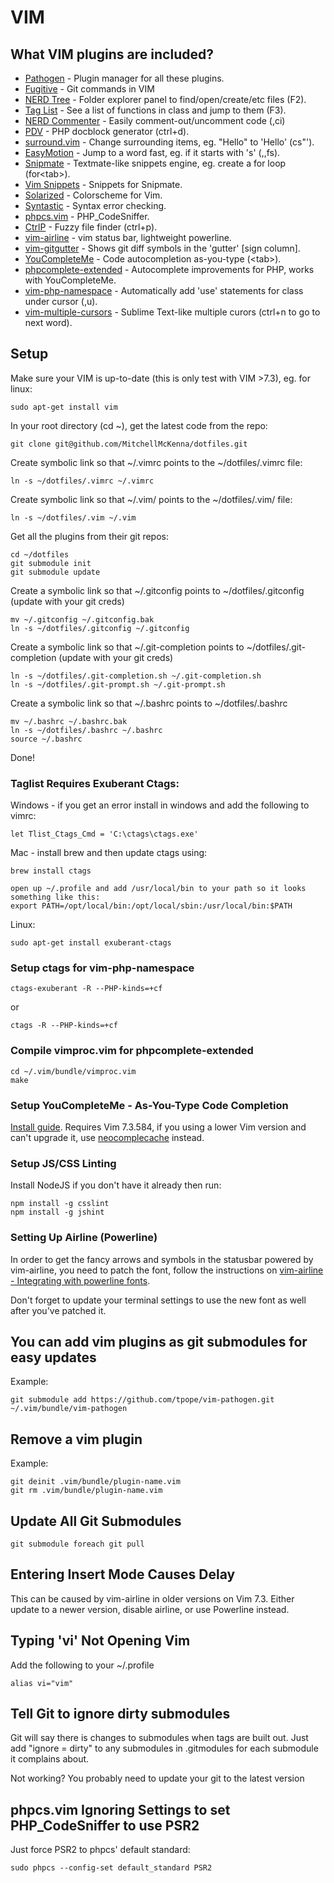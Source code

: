 # VIM

## What VIM plugins are included?

* [Pathogen](https://github.com/tpope/vim-pathogen) - Plugin manager for all these plugins.
* [Fugitive](https://github.com/tpope/vim-fugitive) - Git commands in VIM
* [NERD Tree](https://github.com/scrooloose/nerdtree) - Folder explorer panel to find/open/create/etc files (F2).
* [Tag List](https://github.com/vim-scripts/taglist.vim) - See a list of functions in class and jump to them (F3).
* [NERD Commenter](https://github.com/scrooloose/nerdcommenter) - Easily comment-out/uncomment code (,ci)
* [PDV](https://github.com/tobyS/pdv) - PHP docblock generator (ctrl+d).
* [surround.vim](https://github.com/tpope/vim-surround) - Change surrounding items, eg. "Hello" to 'Hello' (cs"').
* [EasyMotion](https://github.com/Lokaltog/vim-easymotion) - Jump to a word fast, eg. if it starts with 's' (,,fs).
* [Snipmate](https://github.com/garbas/vim-snipmate) - Textmate-like snippets engine, eg. create a for loop (for&lt;tab&gt;).
* [Vim Snippets](https://github.com/honza/vim-snippets) - Snippets for Snipmate.
* [Solarized](https://github.com/altercation/vim-colors-solarized) - Colorscheme for Vim.
* [Syntastic](https://github.com/scrooloose/syntastic) - Syntax error checking.
* [phpcs.vim](https://github.com/vim-scripts/phpcs.vim) - PHP_CodeSniffer.
* [CtrlP](https://github.com/kien/ctrlp.vim) - Fuzzy file finder (ctrl+p).
* [vim-airline](https://github.com/bling/vim-airline) - vim status bar, lightweight powerline.
* [vim-gitgutter](https://github.com/airblade/vim-gitgutter) - Shows git diff symbols in the 'gutter' [sign column].
* [YouCompleteMe](https://github.com/Valloric/YouCompleteMe) - Code autocompletion as-you-type (&lt;tab&gt;).
* [phpcomplete-extended](https://github.com/m2mdas/phpcomplete-extended) - Autocomplete improvements for PHP, works with YouCompleteMe.
* [vim-php-namespace](https://github.com/arnaud-lb/vim-php-namespace) - Automatically add 'use' statements for class under cursor (,u).
* [vim-multiple-cursors](https://github.com/terryma/vim-multiple-cursors) - Sublime Text-like multiple curors (ctrl+n to go to next word).

## Setup

Make sure your VIM is up-to-date (this is only test with VIM >7.3), eg. for linux:

    sudo apt-get install vim

In your root directory (cd ~), get the latest code from the repo:

    git clone git@github.com/MitchellMcKenna/dotfiles.git

Create symbolic link so that ~/.vimrc points to the ~/dotfiles/.vimrc file:

    ln -s ~/dotfiles/.vimrc ~/.vimrc

Create symbolic link so that ~/.vim/ points to the ~/dotfiles/.vim/ file:

    ln -s ~/dotfiles/.vim ~/.vim

Get all the plugins from their git repos:

    cd ~/dotfiles
    git submodule init
    git submodule update

Create a symbolic link so that ~/.gitconfig points to ~/dotfiles/.gitconfig (update with your git creds)

    mv ~/.gitconfig ~/.gitconfig.bak
    ln -s ~/dotfiles/.gitconfig ~/.gitconfig

Create a symbolic link so that ~/.git-completion points to ~/dotfiles/.git-completion (update with your git creds)

    ln -s ~/dotfiles/.git-completion.sh ~/.git-completion.sh
    ln -s ~/dotfiles/.git-prompt.sh ~/.git-prompt.sh

Create a symbolic link so that ~/.bashrc points to ~/dotfiles/.bashrc

    mv ~/.bashrc ~/.bashrc.bak
    ln -s ~/dotfiles/.bashrc ~/.bashrc
    source ~/.bashrc

Done!

### Taglist Requires Exuberant Ctags:

Windows - if you get an error install in windows and add the following to vimrc:

    let Tlist_Ctags_Cmd = 'C:\ctags\ctags.exe'

Mac - install brew and then update ctags using:

    brew install ctags

    open up ~/.profile and add /usr/local/bin to your path so it looks something like this:
    export PATH=/opt/local/bin:/opt/local/sbin:/usr/local/bin:$PATH

Linux:

    sudo apt-get install exuberant-ctags

### Setup ctags for vim-php-namespace

    ctags-exuberant -R --PHP-kinds=+cf

or

    ctags -R --PHP-kinds=+cf

### Compile vimproc.vim for phpcomplete-extended

    cd ~/.vim/bundle/vimproc.vim
    make

### Setup YouCompleteMe - As-You-Type Code Completion

[Install guide](https://github.com/Valloric/YouCompleteMe). Requires Vim 7.3.584, if you using a lower Vim version and can't upgrade it, use [neocomplecache](https://github.com/Shougo/neocomplcache.vim) instead.

### Setup JS/CSS Linting

Install NodeJS if you don't have it already then run:

    npm install -g csslint
    npm install -g jshint

### Setting Up Airline (Powerline)

In order to get the fancy arrows and symbols in the statusbar powered by vim-airline, you need to patch the font, follow the instructions on [vim-airline - Integrating with powerline fonts](https://github.com/bling/vim-airline#integrating-with-powerline-fonts).

Don't forget to update your terminal settings to use the new font as well after you've patched it.

## You can add vim plugins as git submodules for easy updates

Example:

    git submodule add https://github.com/tpope/vim-pathogen.git ~/.vim/bundle/vim-pathogen

## Remove a vim plugin

Example:

    git deinit .vim/bundle/plugin-name.vim
    git rm .vim/bundle/plugin-name.vim

## Update All Git Submodules

    git submodule foreach git pull

## Entering Insert Mode Causes Delay

This can be caused by vim-airline in older versions on Vim 7.3. Either update to a newer version, disable airline, or use Powerline instead.

## Typing 'vi' Not Opening Vim

Add the following to your ~/.profile

    alias vi="vim"

## Tell Git to ignore dirty submodules

Git will say there is changes to submodules when tags are built out. Just add "ignore = dirty" to any submodules in .gitmodules for each submodule it complains about.

Not working? You probably need to update your git to the latest version

## phpcs.vim Ignoring Settings to set PHP_CodeSniffer to use PSR2

Just force PSR2 to phpcs' default standard:

    sudo phpcs --config-set default_standard PSR2
